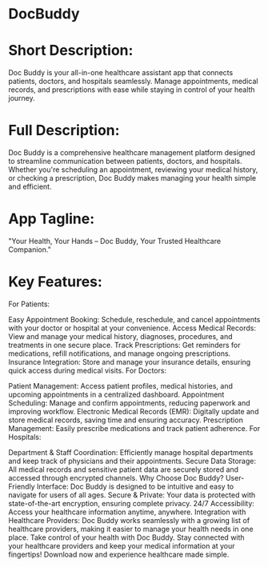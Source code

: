 # DocBuddy

# Short Description: 
Doc Buddy is your all-in-one healthcare assistant app that connects patients, doctors, and hospitals seamlessly. Manage appointments, medical records, and prescriptions with ease while staying in control of your health journey.

# Full Description: 
Doc Buddy is a comprehensive healthcare management platform designed to streamline communication between patients, doctors, and hospitals. Whether you're scheduling an appointment, reviewing your medical history, or checking a prescription, Doc Buddy makes managing your health simple and efficient.

# App Tagline: 
"Your Health, Your Hands – Doc Buddy, Your Trusted Healthcare Companion."

# Key Features:
For Patients:

Easy Appointment Booking: Schedule, reschedule, and cancel appointments with your doctor or hospital at your convenience.
Access Medical Records: View and manage your medical history, diagnoses, procedures, and treatments in one secure place.
Track Prescriptions: Get reminders for medications, refill notifications, and manage ongoing prescriptions.
Insurance Integration: Store and manage your insurance details, ensuring quick access during medical visits.
For Doctors:

Patient Management: Access patient profiles, medical histories, and upcoming appointments in a centralized dashboard.
Appointment Scheduling: Manage and confirm appointments, reducing paperwork and improving workflow.
Electronic Medical Records (EMR): Digitally update and store medical records, saving time and ensuring accuracy.
Prescription Management: Easily prescribe medications and track patient adherence.
For Hospitals:

Department & Staff Coordination: Efficiently manage hospital departments and keep track of physicians and their appointments.
Secure Data Storage: All medical records and sensitive patient data are securely stored and accessed through encrypted channels.
Why Choose Doc Buddy?
User-Friendly Interface: Doc Buddy is designed to be intuitive and easy to navigate for users of all ages.
Secure & Private: Your data is protected with state-of-the-art encryption, ensuring complete privacy.
24/7 Accessibility: Access your healthcare information anytime, anywhere.
Integration with Healthcare Providers: Doc Buddy works seamlessly with a growing list of healthcare providers, making it easier to manage your health needs in one place.
Take control of your health with Doc Buddy. Stay connected with your healthcare providers and keep your medical information at your fingertips! Download now and experience healthcare made simple.

